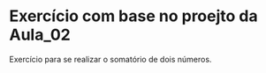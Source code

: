 # Exercício com base no proejto da Aula_02

Exercício para se realizar o somatório de dois números.
